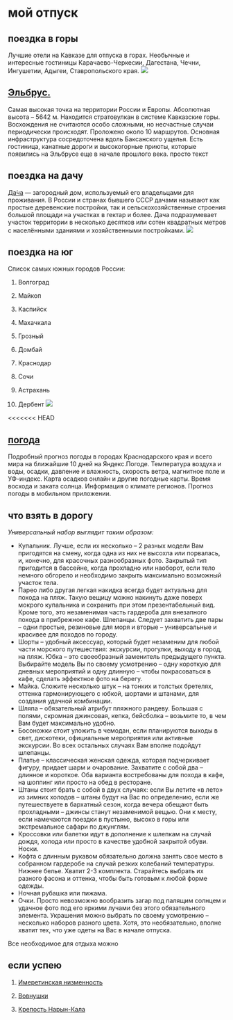 # мой отпуск 
## поездка в **горы**
Лучшие отели на Кавказе для отпуска в горах. Необычные и интересные гостиницы Карачаево-Черкесии, Дагестана, Чечни, Ингушетии, Адыгеи, Ставропольского края.
![](ehlbrus.jpg)
## [Эльбрус.](https://must-see.top/dostoprimechatelnosti-severnogo-kavkaza/)
Самая высокая точка на территории России и Европы. Абсолютная высота – 5642 м. Находится стратовулкан в системе Кавказские горы. Восхождения не считаются особо сложными, но несчастные случаи периодически происходят. Проложено около 10 маршрутов. Основная инфраструктура сосредоточена вдоль Баксанского ущелья. Есть гостиница, канатные дороги и высокогорные приюты, которые появились на Эльбрусе еще в начале прошлого века.
просто текст
## поездка на дачу 
[Да́ча](https://www.cian.ru/kupit-dachu-moskovskaya-oblast/)
 — загородный дом, используемый его владельцами для проживания. В России и странах бывшего СССР дачами называют как простые деревенские постройки, так и сельскохозяйственные строения большой площади на участках в гектар и более. Дача подразумевает участок территории в несколько десятков или сотен квадратных метров с населёнными зданиями и хозяйственными постройками. 
![](dacha.jpg)

## **поездка на юг**
Список самых южных городов России:

1. Волгоград

2. Майкоп

3. Каспийск

7. Махачкала

6. Грозный

5. Домбай

4. Краснодар

3. Сочи

2. Астрахань

1. Дербент
![](sea.jpeg)

<<<<<<< HEAD
## [погода](https://yandex.ru/pogoda/region/10995)

Подробный прогноз погоды в городах Краснодарского края и всего мира на ближайшие 10 дней на Яндекс.Погоде. Температура воздуха и воды, осадки, давление и влажность, скорость ветра, магнитное поле и УФ-индекс. Карта осадков онлайн и другие погодные карты. Время восхода и заката солнца. Информация о климате регионов. Прогноз погоды в мобильном приложении. 

## что взять в дорогу

*Универсальный набор выглядит таким образом:*
* Купальник. Лучше, если их несколько – 2 разных модели Вам пригодятся на смену, когда одна из них не высохла или порвалась, и, конечно, для красочных разнообразных фото. Закрытый тип пригодится в бассейне, когда прохладно или наоборот, если тело немного обгорело и необходимо закрыть максимально возможный участок тела.
* Парео либо другая легкая накидка всегда будет актуальна для похода на пляж. Такую вещицу можно накинуть даже поверх мокрого купальника и сохранить при этом презентабельный вид. Кроме того, это незаменимая часть гардероба для внезапного похода в прибрежное кафе.
Шлепанцы. Следует захватить две пары – одни простые, резиновые для моря и вторые – универсальные и красивее для походов по городу.
* Шорты – удобный аксессуар, который будет незаменим для любой части морского путешествия: экскурсии, прогулки, выходу в город, на пляж.
Юбка – это своеобразный заменитель предыдущего пункта. Выбирайте модель Вы по своему усмотрению – одну короткую для дневных мероприятий и одну длинную – чтобы покрасоваться в кафе, сделать эффектное фото на берегу. 
* Майка. Сложите несколько штук – на тонких и толстых бретелях, оттенка гармонирующего с юбкой, шортами и штанами, для создания удачной комбинации.
* Шляпа – обязательный атрибут пляжного рандеву. Большая с полями, скромная джинсовая, кепка, бейсболка – возьмите то, в чем Вам будет максимально удобно.
* Босоножки стоит уложить в чемодан, если планируются выходы в свет, дискотеки, официальные мероприятия или активные экскурсии. Во всех остальных случаях Вам вполне подойдут шлепанцы.
* Платье – классическая женская одежда, которая подчеркивает фигуру, придает шарм и очарование. Захватите с собой два – длинное и короткое. Оба варианта востребованы для похода в кафе, на шоппинг или просто на обед в ресторане.
* Штаны стоит брать с собой в двух случаях: если Вы летите «в лето» из зимних холодов – штаны будут на Вас по определению, если же путешествуете в бархатный сезон, когда вечера обещают быть прохладными – джинсы станут незаменимой вещью. Они к месту, если намечаются поездки в пустыню, высоко в горы или экстремальное сафари по джунглям.
* Кроссовки или балетки идут в дополнение к шлепкам на случай дождя, холода или просто в качестве удобной закрытой обуви.
Носки.
* Кофта с длинным рукавом обязательно должна занять свое место в собранном гардеробе на случай резких колебаний температуры.
Нижнее белье. Хватит 2-3 комплекта. Старайтесь выбрать их разного фасона и оттенка, чтобы быть готовым к любой форме одежды.
* Ночная рубашка или пижама.
* Очки. Просто невозможно вообразить загар под палящим солнцем и удачное фото под его яркими лучами без этого обязательного элемента.
Украшения можно выбрать по своему усмотрению – несколько наборов разного цвета. Хотя, это необязательно, вполне хватит тех, что уже одеты на Вас в начале отпуска.

Все необходимое для отдыха можно

## если успею
1. [Имеретинская низменность](https://must-see.top/dostoprimechatelnosti-severnogo-kavkaza/)

2. [Вовнушки](https://must-see.top/dostoprimechatelnosti-severnogo-kavkaza/)

3. [Крепость Нарын-Кала](https://must-see.top/dostoprimechatelnosti-severnogo-kavkaza/)

